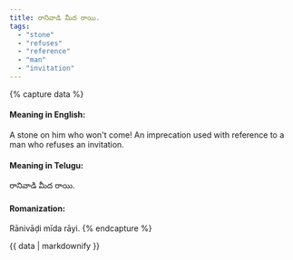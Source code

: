 ```yaml
---
title: రానివాడి మీద రాయి.
tags:
  - "stone"
  - "refuses"
  - "reference"
  - "man"
  - "invitation"
---
```


{% capture data %}
#### Meaning in English:
A stone on him who won't come!
An imprecation used with reference to a man who refuses an invitation.

#### Meaning in Telugu:
రానివాడి మీద రాయి.

#### Romanization:
Rānivāḍi mīda rāyi.
{% endcapture %}

{{ data | markdownify }}

